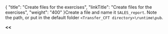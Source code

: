 {
    "title": "Create files for the exercises",
    "linkTitle": "Create files for the exercises",
    "weight": "400"
}Create a file and name it `SALES_report`. Note the path, or put in the default folder `<Transfer_CFT directory>\runtime\pub`.

****&lt;&lt;**** [](../../)
